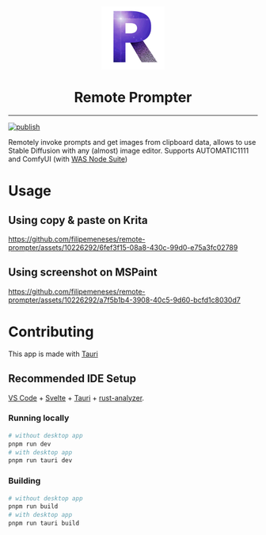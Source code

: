 <p align="center">
  <img src="design/logo.png" align="center" height="128" width="128"/>
</p>
<h1 align="center">Remote Prompter</h1>

---

[![publish](https://github.com/filipemeneses/remote-prompter/actions/workflows/main.yml/badge.svg)](https://github.com/filipevmeneses/remote-prompter/actions/workflows/main.yml)

Remotely invoke prompts and get images from clipboard data, allows to use Stable Diffusion with any (almost) image editor. Supports AUTOMATIC1111 and ComfyUI (with [WAS Node Suite](https://github.com/WASasquatch/was-node-suite-comfyui))


# Usage

## Using copy & paste on Krita

https://github.com/filipemeneses/remote-prompter/assets/10226292/6fef3f15-08a8-430c-99d0-e75a3fc02789

## Using screenshot on MSPaint
https://github.com/filipemeneses/remote-prompter/assets/10226292/a7f5b1b4-3908-40c5-9d60-bcfd1c8030d7


# Contributing

This app is made with [Tauri](https://tauri.app)

## Recommended IDE Setup

[VS Code](https://code.visualstudio.com/) + [Svelte](https://marketplace.visualstudio.com/items?itemName=svelte.svelte-vscode) + [Tauri](https://marketplace.visualstudio.com/items?itemName=tauri-apps.tauri-vscode) + [rust-analyzer](https://marketplace.visualstudio.com/items?itemName=rust-lang.rust-analyzer).

### Running locally

```sh
# without desktop app
pnpm run dev
# with desktop app
pnpm run tauri dev
```

### Building 

```sh
# without desktop app
pnpm run build
# with desktop app
pnpm run tauri build
```
